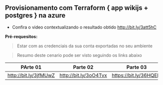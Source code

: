 ## Provisionamento com Terraform { app wikijs + postgres } na azure 
  - Confira o video contextualizando o resultado obtido http://bit.ly/3att5hC
  
  __Pré-requesitos:__
> Estar com as credenciais da sua conta exportadas no seu ambiente

> Resumo deste cenario pode ser visto seguindo os links abaixo

PArte 01 | Parte 02 | Parte 03
------------ | ------------- | -------------
 http://bit.ly/3jfMUwZ | http://bit.ly/3oO4Tvx | https://bit.ly/36HQElT
